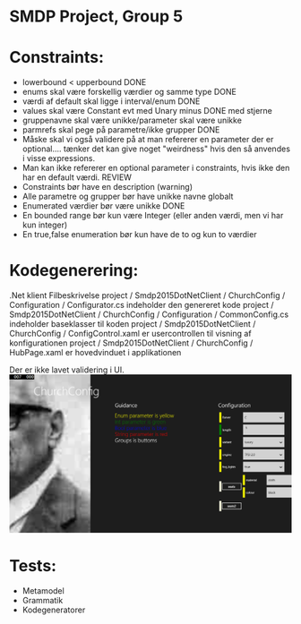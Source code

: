 # SMDP Project, Group 5

# Constraints:
* lowerbound < upperbound DONE
* enums skal være forskellig værdier og samme type DONE
* værdi af default skal ligge i interval/enum DONE
* values skal være Constant evt med Unary minus DONE med stjerne
* gruppenavne skal være unikke/parameter skal være unikke 
* parmrefs skal pege på parametre/ikke grupper DONE
* Måske skal vi også validere på at man refererer en parameter der er optional.... tænker det kan give noget "weirdness" hvis den så anvendes i visse expressions.
* Man kan ikke refererer en optional parameter i constraints, hvis ikke den har en default værdi. REVIEW
* Constraints bør have en description (warning)
* Alle parametre og grupper bør have unikke navne globalt
* Enumerated værdier bør være unikke DONE
* En bounded range bør kun være Integer (eller anden værdi, men vi har kun integer)
* En true,false enumeration bør kun have de to og kun to værdier

# Kodegenerering:
.Net klient
Filbeskrivelse
project / Smdp2015DotNetClient / ChurchConfig / Configuration / Configurator.cs indeholder den genereret kode
project / Smdp2015DotNetClient / ChurchConfig / Configuration / CommonConfig.cs indeholder baseklasser til koden
project / Smdp2015DotNetClient / ChurchConfig / ConfigControl.xaml  er usercontrollen til visning af konfigurationen
project / Smdp2015DotNetClient / ChurchConfig / HubPage.xaml er hovedvinduet i applikationen

Der er ikke lavet validering i UI. 
![Alt text](/Smdp2015DotNetClient/screenshot_04292015_141316.png ".Net Client")


# Tests:
* Metamodel
* Grammatik
* Kodegeneratorer


